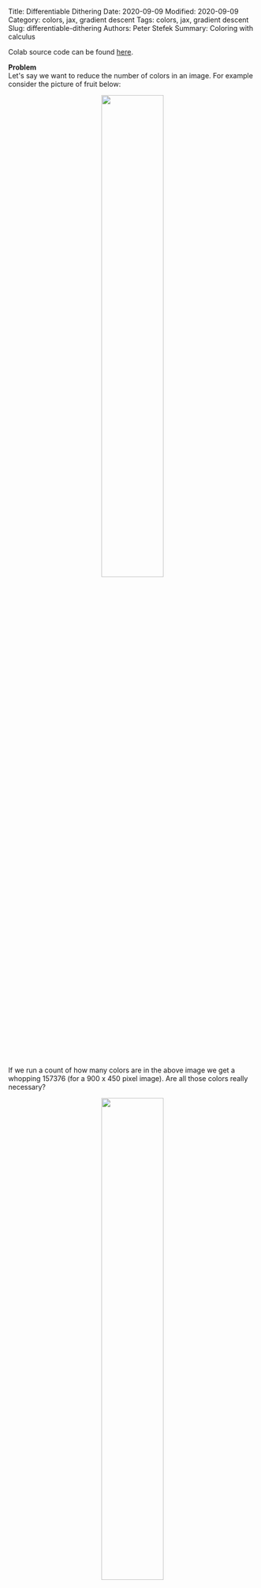 Title: Differentiable Dithering
Date: 2020-09-09
Modified: 2020-09-09
Category: colors, jax, gradient descent
Tags: colors, jax, gradient descent
Slug: differentiable-dithering
Authors: Peter Stefek
Summary: Coloring with calculus

Colab source code can be found [here](https://gist.github.com/Mr4k/1f1b7ecaf30de073a50cbedd0da4dc82).

**Problem**  
Let's say we want to reduce the number of colors in an image. For example consider the picture of fruit below:
<p align="center">
	<img src="/images/differentiable-dithering/fruit.jpg" width="50%" > 
</p>   
If we run a count of how many colors are in the above image we get a whopping 157376 (for a 900 x 450 pixel image). Are all those colors really necessary?
<p align="center">
	<img src="/images/differentiable-dithering/fruit-16-final.png" width="50%" > 
</p>   
The image above has 16 colors and the one below only has 8.
<p align="center">
	<img src="/images/differentiable-dithering/fruit-8-final.png" width="50%" > 
</p>   
The problem of color palette reduction has been studied extensively and the typical approach works roughly as follows:  
  
1. Build a reduced color palette of size N by dividing the color space up into N distinct regions where each region is represented by one color. This is usually accomplished by one of several [popular approaches](https://en.wikipedia.org/wiki/Color_quantization).  
  
2. [Dither](https://en.wikipedia.org/wiki/Dither) the image. The process of dithering eliminates color banding and creates the illusion of more colors through a stippling like effect. If you are not familar with dithering we will explore it in more detail later. Given a fixed color palette there are specialized algorithms for dithering such as [Floyd Stienberg](https://research.cs.wisc.edu/graphics/Courses/559-s2004/docs/floyd-steinberg.pdf).  
  
Instead of the usual approach, we are going to solve both of these problems at the same time using gradient descent.  
  
First of all let's define a palette of N colors. For this article the colors will be 3 component vectors in rgb space. A quick warning to graphics nerds, for portability and simplicity we do not take [gamma correction](http://xahlee.info/img/what_is_gamma_correction.html) into account. Our palette can be thought of as a Nx3 matrix where the rows represent colors in the palette and the columns represent the r,g,b weights of each of those colors. This entries of this matrix are variables in our optimization problem.
  
Now how do we assign our palette colors to pixels in a differentiable way? I decided to do this using probability distributions. Each pixel is represented by a vector containing the probabilities of each palette color being chosen for that pixel. When actually generating an image we just sample each pixel's color from it's distribution.  
  
The above formulation is pretty general. Importantly both the colors in the palette and the mapping of image pixels to palette colors are variables which we can optimize over simultaneously. Now all we need to do is attach any one of a number of loss functions.   
  
The loss function I chose to use at first was just the squared difference between the original image and the expected value of the output image:  
  
$loss(output, target)=\sum_{i\in pixels}(target_i$ $-$ $E[output_i])^2$ (equation 1)  
  
So what's the idea here? Basically the expected output allows our image to pretend it has more colors than it really does.   
  
<p align="center">
	<img src="/images/differentiable-dithering/dither-grey.png" width="50%" > 
</p>   

For example let's pretend our palette has only two colors, black and white. Also suppose our target image is a 50% gray square. Consider the following three possible representations of the image. One is an all black image, one is all white and the third has 50% black and 50% white pixels randomly distributed across the image. If we look from far away the third image will look better. This is because the black and white pixels will blur together and appear gray. This effect is called dithering.   
  
By the above reasoning we want to make sure that the dithered pixel assignment (each pixel has a 50% chance of being black or white) should appear more desirable than the other two candidates to our loss function. Taking the squared error between the target image and the expected color of each pixel does exactly this.   

You might be asking, why not take the expected value of the whole squared error? This would look like:
  
$loss(output, target) = E[\sum_{i\in pixels}(target_i$ $-$ $output_i)^2]$ (equation 2)   
  
This actually does not work. To see why, let's look at the same setup as above and consider the expectation of an individual pixel (for math sticklers we can do this because expectation is linear). The loss function for a pixel denoted by the random variable $X$ that always chooses black is: 
   
$E[(0.5 - X)^2] = (0.5 - 0)^2 = 0.25$   
  
And the loss function for a pixel denoted by the random $X$ which is 50% black and 50% white is:
  
$E[(0.5-X)^2] = (0.5-0)^2 * 0.5$ $+$ $(0.5-1)^2 * 0.5 = 0.25$  
  
Unfortunately the values here are the same in both cases which rules out this loss function.  
  
Let's try using the loss from equation 1 with a palette of two colors:

<p align="center">
	<img src="/images/differentiable-dithering/fruit-2-final.png" width="50%" > 
</p>   

Hey! Not too bad! As we can see, different shades are captured by different densities of darker pixels. For a starker example let's try this image of a vertical black and white gradient:

<p align="center">
    <div align="center">
        <img class='artpic' src="/images/differentiable-dithering/bw-grad.png" width="25%" > 
	    <img class='artpic' src="/images/differentiable-dithering/bw-grad-2.png" width="25%" >
    </div> 
</p>  

Now let's try 16 colors:
<p align="center">
	<img src="/images/differentiable-dithering/fruit-16-noisy.png" width="50%" > 
</p>   
The above image highlights one weakness of our current loss function. It's very noisy, even when it doesn't have to be.   
  
To give an extreme example, consider an image with three colors red, blue and purple (a mix of 50% red and 50% blue). Let's say we have room for 3 colors in our palette. In the eyes of equation 1 both of the following solutions would have the same loss:  
    
1. The red pixels are red, the blue pixels are blue and the purple pixels are purple. We are using all three colors in our palette to the best of our ability and the image is reproduced perfectly.  
  
2. Each red pixel is red, each blue pixel is blue, each purple pixel has a $\frac{1}{2}$ chance of being red and a $\frac{1}{2}$ chance of being blue. Notice here we only use two out of three possible colors and the final image is clearly lower quality.   
    
To control for this weakness, I added an additional term to the loss function which penalizes the sum of the pixel variances with a coeffcient given below by $c$. The new loss function looks like this:  
  
$loss(output, target)=\sum_{i\in pixels}(target_i$ $-$ $E[output_i])^2 + cVar(output_i)$ (equation 3) 
  
Right now I just hand tune the coefficient of the variance penalty. A good rule of thumb seems to be larger palettes should weigh variance more heavily. Applying this penalty (variance coefficient = 0.25) gives us the 16 color image from the top of this post:
<p align="center">
	<img src="/images/differentiable-dithering/fruit-16-final.png" width="50%" > 
</p>   

The tradeoff is that too little variance removes too much noise which, due to the absence of dithering, makes the final image appear to contain fewer colors and also creates [banding effects](https://en.wikipedia.org/wiki/Colour_banding). The image below has 16 colors and variance coefficient = 1.0. It demonstrates both of these problems:  
<p align="center">
	<img src="/images/differentiable-dithering/fruit-16-saturated.png" width="50%" > 
</p>   
In fact when the variance coefficent = 1.0, a little algebra shows equation 3 is equal to our rejected equation 2.

Note there are many valid choices of loss function here and I'm not claiming mine is perfect at all. For example [this article](https://blog.demofox.org/2017/12/23/c-differentiable-programming-searching-for-an-optimal-dither-pattern/) on creating optimal dither patterns blurs both images and takes the difference between those. We could try to use this idea or search for something else to replace our simple squared error. It would also be interesting to try to use a real image quality metric like [SSIM](https://www.cns.nyu.edu/~lcv/ssim/) to measure image quality instead of using variance as a proxy.   
  
Another place for improvement is that our approach is sloooow (up to several minutes). It also does not scale well memory wise to large palettes (when I try using more than 200 colors for the 900x450 pixel fruit image my colab notebook runs out of ram). This is because in that case there are more than 200x950x450 variables to optimize over. We could potentially tackle these problems in two ways. To address speed we could try to break the image up into mini batches. To address memory usage we could try to use a neural network to output probabilities at each pixel location instead of storing them all explicitly.   
  
**Why do I think this approach is interesting?**  
Although this approach is not state of the art by any means in either speed or quality I think it's interesting that we can optimize both the palette selection and dithering at the same time.  
  
As far as I know dithering and palette selection aren't really part of state of the art lossy compression today. However it would be neat if these same concepts could be applied to something like the color space transform, discrete cosine transform and weight quantization steps of [jpeg compression](http://pi.math.cornell.edu/~web6140/TopTenAlgorithms/JPEG.html).  
  
A pipedream would be an entirely differentiable image compression pipeline where all the steps can be fine tuned together to optimize a particular image with respect to any differentiable loss function.

Have questions / comments / corrections?  
Get in touch: <a href="mailto:pstefek.dev@gmail.com">pstefek.dev@gmail.com</a>   
   
Discussion on [Hacker News](https://news.ycombinator.com/item?id=24477913).
